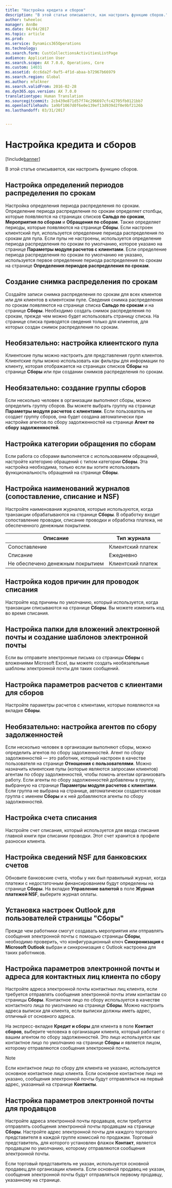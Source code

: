 ```yaml
---
title: "Настройка кредита и сборов"
description: "В этой статье описывается, как настроить функцию сборов."
author: twheeloc
manager: AnnBe
ms.date: 04/04/2017
ms.topic: article
ms.prod: 
ms.service: Dynamics365Operations
ms.technology: 
ms.search.form: CustCollectionsActivitiesListPage
audience: Application User
ms.search.scope: AX 7.0.0, Operations, Core
ms.custom: 14031
ms.assetid: dcc6da2f-9af5-4f1d-abaa-b72967b66979
ms.search.region: Global
ms.author: mfalkner
ms.search.validFrom: 2016-02-28
ms.dyn365.ops.version: AX 7.0.0
translationtype: Human Translation
ms.sourcegitcommit: 2cb439e871d57f74c296697cfc42705fb0121bb7
ms.openlocfilehash: 1a9bf1067d0f6e0e139ef13d939d2f0e9bf2126b
ms.lasthandoff: 03/31/2017


---
```


# <a name="set-up-credit-and-collections"></a>Настройка кредита и сборов

[!include[banner](../includes/banner.md)]


В этой статье описывается, как настроить функцию сборов.

<a name="set-up-aging-period-definitions"></a>Настройка определений периодов распределения по срокам
-------------------------------

Настройка определения периода распределения по срокам. Определение периода распределения по срокам определяет столбцы, которые появляются на страницах списков **Сальдо по срокам**, **Мероприятия по сборам** и **Обращения по сборам**. Также определяет периоды, которые появляются на странице **Сборы**. Если настроен клиентский пул, используется определение периода распределения по срокам для пула. Если пулы не настроены, используется определение периода распределения по срокам по умолчанию, которое указано на странице **Параметры модуля расчетов с клиентами**. Если определение периода распределения по срокам по умолчанию не указано, используется первое определение периода распределения по срокам на странице **Определения периодов распределения по срокам**.

## <a name="create-an-aging-snapshot"></a>Создание снимка распределения по срокам
Создайте записи снимка распределения по срокам для всех клиентов или для клиентов в клиентском пуле. Сведения снимка распределения по срокам появляются на странице списка **Сальдо по срокам** и на странице **Сборы**. Необходимо создать снимок распределения по срокам, прежде чем можно будет использовать страницу списка. На странице списка приводятся сведения только для клиентов, для которых создан снимок распределения по срокам.

## <a name="optional-set-up-customer-pools"></a>Необязательно: настройка клиентского пула
Клиентские пулы можно настроить для представления групп клиентов. Клиентские пулы можно использовать как фильтры для информации по клиенту, которая отображается на страницах списков **Сборы** на странице **Сборы** или при создании снимков распределения по срокам.

## <a name="optional-create-a-collections-team"></a>Необязательно: создание группы сборов
Если несколько человек в организации выполняют сборы, можно определить группу сборов. Вы можете выбрать группу на странице **Параметры модуля расчетов с клиентами**. Если пользователь не создает группу сборов, она будет создана автоматически при настройке агентов по сбору задолженностей на странице **Агент по сбору задолженностей**.

## <a name="set-up-a-collections-case-category"></a>Настройка категории обращения по сборам
Если работа со сборами выполняется с использованием обращений, настройте категорию обращений с типом категории **Сборы**. Эта настройка необходима, только если вы хотите использовать функциональность обращений на странице **Сборы**.

## <a name="set-up-journal-names-settlement-writeoff-and-nsf"></a>Настройка наименований журналов (сопоставление, списание и NSF)
Настройте наименования журналов, которые используются, когда транзакции обрабатываются на странице **Сборы**. В обработку входит сопоставление проводки, списание проводки и обработка платежа, не обеспеченного денежным покрытием.

| Описание | Тип журнала     |
|-------------|------------------|
| Сопоставление  | Клиентский платеж |
| Списание   | Ежедневно            |
| Не обеспечено денежным покрытием         | Клиентский платеж |

## <a name="set-up-a-reason-code-for-writeoff-transactions"></a>Настройка кодов причин для проводок списания
Настройте код причины по умолчанию, который используется, когда транзакции списываются на странице **Сборы**. Вы можете изменить код во время списания.

## <a name="set-up-a-folder-for-email-attachments-and-create-email-templates"></a>Настройка папки для вложений электронной почты и создание шаблонов электронной почты
Если вы отправите электронные письма со страницы **Сборы** с вложениями Microsoft Excel, вы можете создать необязательные шаблоны электронной почты для таких сообщений.

## <a name="set-up-accounts-receivable-parameters-for-collections"></a>Настройка параметров расчетов с клиентами для сборов
Настройте параметры расчетов с клиентами, которые появляются на вкладке **Сборы**.

## <a name="optional-set-up-collections-agents"></a>Необязательно: настройка агентов по сбору задолженностей
Если несколько человек в организации выполняют сборы, можно определить агентов по сбору задолженностей. Агент по сбору задолженностей — это работник, который настроен в качестве пользователя на странице **Отношения с пользователями**. Можно назначить клиентские пулы (которые являются запросами клиентов) агентам по сбору задолженностей, чтобы помочь агентам организовать работу. Если агенты по сбору задолженностей добавлены в группу, выбранную на странице **Параметры модуля расчетов с клиентами**. Если группа не выбрана на странице, автоматически создается новая группа с именем **Сборы** и к ней добавляются агенты по сбору задолженностей.

## <a name="set-up-a-writeoff-account"></a>Настройка счета списания
Настройте счет списания, который используется для ввода списания главной книги при списании проводки. Этот счет хранится в профиле разноски клиента.

## <a name="set-up-nsf-information-for-bank-accounts"></a>Настройка сведений NSF для банковских счетов
Обновите банковские счета, чтобы у них был правильный журнал, когда платежи с недостаточным финансированием будут определены на странице **Сборы**. На вкладке **Управление валютой** в поле **Журнал платежей NSF**, выберите журнал оплаты.

## <a name="set-up-outlook-settings-for-users-of-the-collections-page"></a>Установка настроек Outlook для пользователей страницы "Сборы"
Прежде чем работники смогут создавать мероприятия или отправлять сообщения электронной почты с помощью страницы **Сборы**, необходимо проверить, что конфигурационный ключ **Синхронизация с Microsoft Outlook** выбран и синхронизация с Outlook настроена для таких работников.

## <a name="set-up-email-and-address-settings-for-collections-customer-contacts"></a>Настройка параметров электронной почты и адреса для контактных лиц клиента по сбору
Настройте адреса электронной почты контактных лиц клиента, если требуется отправлять сообщения электронной почты этим контактам со страницы **Сборы**. Контактное лицо по сбору используется в качестве контактного лица по умолчанию на странице **Сборы**. Можно настроить адреса выписки для клиента, если выписки должны иметь адрес, отличный от основного адреса. 

На экспресс-вкладке **Кредит и сборы** для клиента в поле **Контакт сборов**, выберите человека в организации клиента, который работает с вашим агентом по сбору задолженностей. Это лицо используется как контактное лицо по умолчанию на странице **Сборы** и является лицом, которому отправляются сообщения электронной почты. 

> [!NOTE] 
> Если контактное лицо по сбору для клиента не указано, используется основное контактное лицо клиента. Если основное контактное лицо не указано, сообщения электронной почты будут отправляться на первый адрес, указанный на странице **Контакты**.

## <a name="set-up-email-settings-for-salespeople"></a>Настройка параметров электронной почты для продавцов
Настройте адреса электронной почты продавцов, если требуется отправлять сообщения электронной почты продавцам на странице **Сборы**. Настройте адрес электронной почты для каждого торгового представителя в каждой группе комиссий по продажам. Торговый представитель, для которого установлен флажок **Контакт**, является продавцом по умолчанию, которому отправляются сообщения электронной почты. 

Если торговый представитель не указан, используется основной продавец для организации клиента. Если основной продавец не указан, сообщения электронной почты будут отправляться первому продавцу, указанному на странице.




